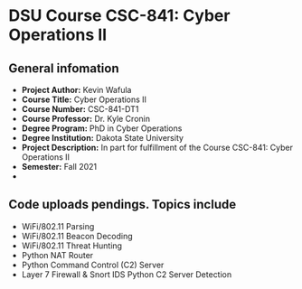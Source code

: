 # DSU Course CSC-841: Cyber Operations II

## General infomation
- **Project Author:**  Kevin Wafula
- **Course Title:** Cyber Operations II
- **Course Number:** CSC-841-DT1
- **Course Professor:** Dr. Kyle Cronin
- **Degree Program:** PhD in Cyber Operations
- **Degree Institution:** Dakota State University  
- **Project Description:** In part for fulfillment of the Course CSC-841: Cyber Operations II
- **Semester:** Fall 2021
- 
## Code uploads pendings. Topics include
- WiFi/802.11 Parsing
- WiFi/802.11 Beacon Decoding
- WiFi/802.11 Threat Hunting
- Python NAT Router
- Python Command Control (C2) Server
- Layer 7 Firewall & Snort IDS Python C2 Server Detection
